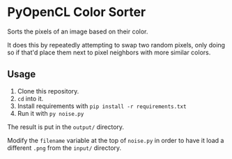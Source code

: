 # PyOpenCL Color Sorter

Sorts the pixels of an image based on their color.

It does this by repeatedly attempting to swap two random pixels, only doing so if that'd place them next to pixel neighbors with more similar colors.

## Usage

1. Clone this repository.
2. `cd` into it.
3. Install requirements with `pip install -r requirements.txt`
4. Run it with `py noise.py`

The result is put in the `output/` directory.

Modify the `filename` variable at the top of `noise.py` in order to have it load a different `.png` from the `input/` directory.
